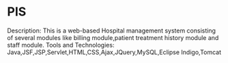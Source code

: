 PIS
===

Description: This is a web-based Hospital management system consisting of several modules like billing module,patient treatment history module and staff module. Tools and Technologies: Java,JSF,JSP,Servlet,HTML,CSS,Ajax,JQuery,MySQL,Eclipse Indigo,Tomcat
